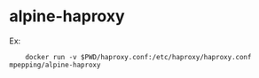 # alpine-haproxy


Ex:

		docker run -v $PWD/haproxy.conf:/etc/haproxy/haproxy.conf mpepping/alpine-haproxy

